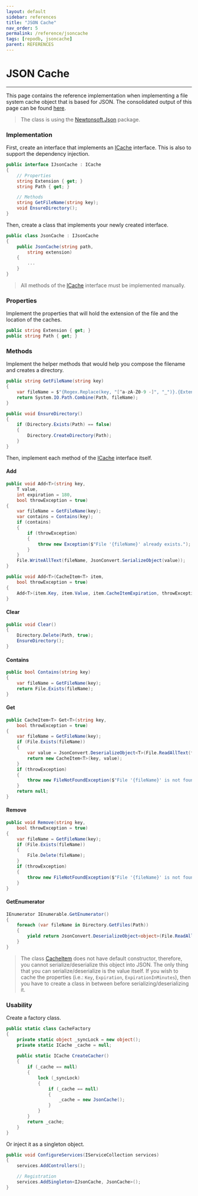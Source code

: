 ```yaml
---
layout: default
sidebar: references
title: "JSON Cache"
nav_order: 5
permalink: /reference/jsoncache
tags: [repodb, jsoncache]
parent: REFERENCES
---
```


# JSON Cache

---

This page contains the reference implementation when implementing a file system cache object that is based for JSON. The consolidated output of this page can be found [here](/reference/output/jsoncache).

> The class is using the [Newtonsoft.Json](https://www.nuget.org/packages/Newtonsoft.Json) package.

### Implementation

First, create an interface that implements an [ICache](/interface/icache) interface. This is also to support the dependency injection.

```csharp
public interface IJsonCache : ICache
{
    // Properties
    string Extension { get; }
    string Path { get; }

    // Methods
    string GetFileName(string key);
    void EnsureDirectory();
}
```

Then, create a class that implements your newly created interface.

```csharp
public class JsonCache : IJsonCache
{
    public JsonCache(string path,
        string extension)
    {
        ...
    }
}
```

> All methods of the [ICache](/interface/icache) interface must be implemented manually.

### Properties

Implement the properties that will hold the extension of the file and the location of the caches.

```csharp
public string Extension { get; }
public string Path { get; }
```

### Methods

Implement the helper methods that would help you compose the filename and creates a directory.

```csharp
public string GetFileName(string key)
{
    var fileName = $"{Regex.Replace(key, "[^a-zA-Z0-9 -]", "_")}.{Extension}";
    return System.IO.Path.Combine(Path, fileName);
}

public void EnsureDirectory()
{
    if (Directory.Exists(Path) == false)
    {
        Directory.CreateDirectory(Path);
    }
}
```

Then, implement each method of the [ICache](/interface/icache) interface itself.

#### Add

```csharp
public void Add<T>(string key,
    T value,
    int expiration = 180,
    bool throwException = true)
{
    var fileName = GetFileName(key);
    var contains = Contains(key);
    if (contains)
    {
        if (throwException)
        {
            throw new Exception($"File '{fileName}' already exists.");
        }
    }
    File.WriteAllText(fileName, JsonConvert.SerializeObject(value));
}

public void Add<T>(CacheItem<T> item,
    bool throwException = true)
{
    Add<T>(item.Key, item.Value, item.CacheItemExpiration, throwException);
}
```

#### Clear

```csharp
public void Clear()
{
    Directory.Delete(Path, true);
    EnsureDirectory();
}
```

#### Contains

```csharp
public bool Contains(string key)
{
    var fileName = GetFileName(key);
    return File.Exists(fileName);
}
```

#### Get

```csharp
public CacheItem<T> Get<T>(string key,
    bool throwException = true)
{
    var fileName = GetFileName(key);
    if (File.Exists(fileName))
    {
        var value = JsonConvert.DeserializeObject<T>(File.ReadAllText(fileName));
        return new CacheItem<T>(key, value);
    }
    if (throwException)
    {
        throw new FileNotFoundException($"File '{fileName}' is not found.");
    }
    return null;
}
```

#### Remove

```csharp
public void Remove(string key,
    bool throwException = true)
{
    var fileName = GetFileName(key);
    if (File.Exists(fileName))
    {
        File.Delete(fileName);
    }
    if (throwException)
    {
        throw new FileNotFoundException($"File '{fileName}' is not found.");
    }
}
```

#### GetEnumerator

```csharp
IEnumerator IEnumerable.GetEnumerator()
{
    foreach (var fileName in Directory.GetFiles(Path))
    {
        yield return JsonConvert.DeserializeObject<object>(File.ReadAllText(fileName));
    }
}
```

> The class [CacheItem](/class/cacheitem) does not have default constructor, therefore, you cannot serialize/deserialize this object into JSON. The only thing that you can serialize/deserialize is the value itself. If you wish to cache the properties (i.e.: `Key`, `Expiration`, `ExpirationInMinutes`), then you have to create a class in between before serializing/deserializing it.

### Usability

Create a factory class.

```csharp
public static class CacheFactory
{
    private static object _syncLock = new object();
    private static ICache _cache = null;
    
    public static ICache CreateCacher()
    {
        if (_cache == null)
        {
            lock (_syncLock)
            {
                if (_cache == null)
                {
                    _cache = new JsonCache();
                }
            }
        }
        return _cache;
    }
}
```

Or inject it as a singleton object.

```csharp
public void ConfigureServices(IServiceCollection services)
{
    services.AddControllers();

    // Registration
    services.AddSingleton<IJsonCache, JsonCache>();
}
```